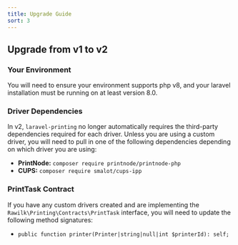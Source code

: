 ```yaml
---
title: Upgrade Guide
sort: 3
---
```


## Upgrade from v1 to v2

### Your Environment

You will need to ensure your environment supports php v8, and your laravel installation must be running on at least version 8.0.

### Driver Dependencies

In v2, `laravel-printing` no longer automatically requires the third-party dependencies required for each driver. Unless you are using
a custom driver, you will need to pull in one of the following dependencies depending on which driver you are using:

-   **PrintNode:** `composer require printnode/printnode-php`
-   **CUPS:** `composer require smalot/cups-ipp`

### PrintTask Contract

If you have any custom drivers created and are implementing the `Rawilk\Printing\Contracts\PrintTask` interface, you will need to update
the following method signatures:

-   `public function printer(Printer|string|null|int $printerId): self;`
